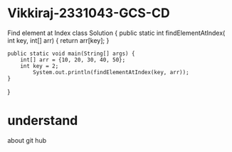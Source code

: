 # Vikkiraj-2331043-GCS-CD
Find element at Index
class Solution {
    public static int findElementAtIndex( int key, int[] arr) {
        return arr[key];
    }

    public static void main(String[] args) {
        int[] arr = {10, 20, 30, 40, 50};
        int key = 2;
            System.out.println(findElementAtIndex(key, arr));
    }
}
# understand
about git hub

